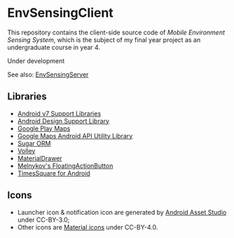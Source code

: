 # EnvSensingClient
This repository contains the client-side source code of *Mobile Environment Sensing System*,
which is the subject of my final year project as an undergraduate course in year 4.

Under development

See also: [EnvSensingServer](https://github.com/sorz/EnvSensingServer)

## Libraries 
* [Android v7 Support Libraries](https://developer.android.com/tools/support-library/features.html#v7)
* [Android Design Support Library](http://android-developers.blogspot.com/2015/05/android-design-support-library.html)
* [Google Play Maps](https://developers.google.com/maps/documentation/android-api/intro)
* [Google Maps Android API Utility Library](https://developers.google.com/maps/documentation/android-api/utility/)
* [Sugar ORM](http://satyan.github.io/sugar/)
* [Volley](http://developer.android.com/training/volley/index.html)
* [MaterialDrawer](https://github.com/mikepenz/MaterialDrawer)
* [Melnykov's FloatingActionButton](https://github.com/makovkastar/FloatingActionButton)
* [TimesSquare for Android](https://github.com/square/android-times-square)

## Icons

* Launcher icon & notification icon are generated by
[Android Asset Studio](https://romannurik.github.io/AndroidAssetStudio/)
under CC-BY-3.0;
* Other icons are [Material icons](https://www.google.com/design/icons/)
under CC-BY-4.0.
